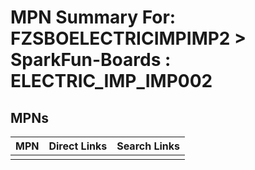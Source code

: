 



# MPN Summary For: FZSBOELECTRICIMPIMP2 > SparkFun-Boards : ELECTRIC_IMP_IMP002

## MPNs
  

|MPN|Direct Links|Search Links|
| :--- | :--- | :--- |
||||
